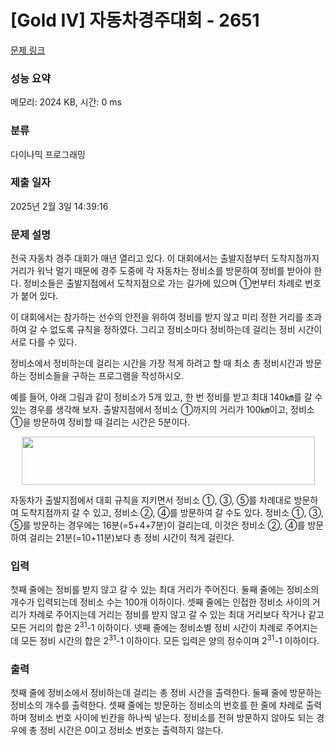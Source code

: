 # [Gold IV] 자동차경주대회 - 2651 

[문제 링크](https://www.acmicpc.net/problem/2651) 

### 성능 요약

메모리: 2024 KB, 시간: 0 ms

### 분류

다이나믹 프로그래밍

### 제출 일자

2025년 2월 3일 14:39:16

### 문제 설명

<p>전국 자동차 경주 대회가 매년 열리고 있다. 이 대회에서는 출발지점부터 도착지점까지 거리가 워낙 멀기 때문에 경주 도중에 각 자동차는 정비소를 방문하여 정비를 받아야 한다. 정비소들은 출발지점에서 도착지점으로 가는 길가에 있으며 ①번부터 차례로 번호가 붙어 있다.</p>

<p>이 대회에서는 참가하는 선수의 안전을 위하여 정비를 받지 않고 미리 정한 거리를 초과하여 갈 수 없도록 규칙을 정하였다. 그리고 정비소마다 정비하는데 걸리는 정비 시간이 서로 다를 수 있다.</p>

<p>정비소에서 정비하는데 걸리는 시간을 가장 적게 하려고 할 때 최소 총 정비시간과 방문하는 정비소들을 구하는 프로그램을 작성하시오.</p>

<p>예를 들어, 아래 그림과 같이 정비소가 5개 있고, 한 번 정비를 받고 최대 140㎞를 갈 수 있는 경우를 생각해 보자. 출발지점에서 정비소 ①까지의 거리가 100㎞이고, 정비소 ①을 방문하여 정비할 때 걸리는 시간은 5분이다.</p>

<p style="text-align: center;"><img alt="" src="https://www.acmicpc.net/upload/images/qqB1K31YEMhSIXMVXxLe.png" style="width: 469px; height: 77px; "></p>

<p>자동차가 출발지점에서 대회 규칙을 지키면서 정비소 ①, ③, ⑤를 차례대로 방문하여 도착지점까지 갈 수 있고, 정비소 ②, ④를 방문하여 갈 수도 있다. 정비소 ①, ③, ⑤를 방문하는 경우에는 16분(=5+4+7분)이 걸리는데, 이것은 정비소 ②, ④를 방문하여 걸리는 21분(=10+11분)보다 총 정비 시간이 적게 걸린다.</p>

### 입력 

 <p>첫째 줄에는 정비를 받지 않고 갈 수 있는 최대 거리가 주어진다. 둘째 줄에는 정비소의 개수가 입력되는데 정비소 수는 100개 이하이다. 셋째 줄에는 인접한 정비소 사이의 거리가 차례로 주어지는데 거리는 정비를 받지 않고 갈 수 있는 최대 거리보다 작거나 같고 모든 거리의 합은 2<sup>31</sup>-1 이하이다. 넷째 줄에는 정비소별 정비 시간이 차례로 주어지는데 모든 정비 시간의 합은 2<sup>31</sup>-1 이하이다. 모든 입력은 양의 정수이며 2<sup>31</sup>-1 이하이다.</p>

### 출력 

 <p>첫째 줄에 정비소에서 정비하는데 걸리는 총 정비 시간을 출력한다. 둘째 줄에 방문하는 정비소의 개수를 출력한다. 셋째 줄에는 방문하는 정비소의 번호를 한 줄에 차례로 출력하며 정비소 번호 사이에 빈칸을 하나씩 넣는다. 정비소를 전혀 방문하지 않아도 되는 경우에 총 정비 시간은 0이고 정비소 번호는 출력하지 않는다.</p>

